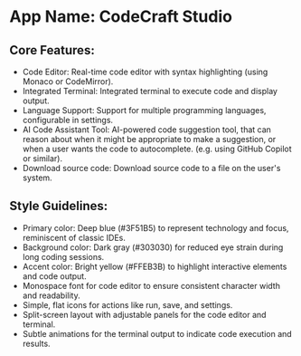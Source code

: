 # **App Name**: CodeCraft Studio

## Core Features:

- Code Editor: Real-time code editor with syntax highlighting (using Monaco or CodeMirror).
- Integrated Terminal: Integrated terminal to execute code and display output.
- Language Support: Support for multiple programming languages, configurable in settings.
- AI Code Assistant Tool: AI-powered code suggestion tool, that can reason about when it might be appropriate to make a suggestion, or when a user wants the code to autocomplete. (e.g. using GitHub Copilot or similar).
- Download source code: Download source code to a file on the user's system.

## Style Guidelines:

- Primary color: Deep blue (#3F51B5) to represent technology and focus, reminiscent of classic IDEs.
- Background color: Dark gray (#303030) for reduced eye strain during long coding sessions.
- Accent color: Bright yellow (#FFEB3B) to highlight interactive elements and code output.
- Monospace font for code editor to ensure consistent character width and readability.
- Simple, flat icons for actions like run, save, and settings.
- Split-screen layout with adjustable panels for the code editor and terminal.
- Subtle animations for the terminal output to indicate code execution and results.